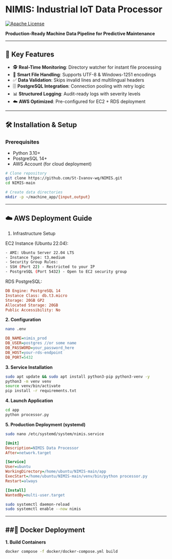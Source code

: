 # NIMIS: Industrial IoT Data Processor  
[![Apache License](https://img.shields.io/badge/License-Apache%202.0-blue.svg)](https://opensource.org/licenses/Apache-2.0)  

**Production-Ready Machine Data Pipeline for Predictive Maintenance**  

---

## 🌟 Key Features  
- 🕵️ **Real-Time Monitoring**: Directory watcher for instant file processing  
- 📁 **Smart File Handling**: Supports UTF-8 & Windows-1251 encodings  
- ✅ **Data Validation**: Skips invalid lines and multilingual headers  
- 🗄️ **PostgreSQL Integration**: Connection pooling with retry logic  
- 📊 **Structured Logging**: Audit-ready logs with severity levels  
- ☁️ **AWS Optimized**: Pre-configured for EC2 + RDS deployment  

---

## 🛠️ Installation & Setup

### Prerequisites
- Python 3.10+
- PostgreSQL 14+
- AWS Account (for cloud deployment)

```bash
# Clone repository
git clone https://github.com/St-Ivanov-wq/NIMIS.git
cd NIMIS-main

# Create data directories
mkdir -p ~/machine_app/{input,output}
```
---

## ☁️ AWS Deployment Guide
1. Infrastructure Setup

EC2 Instance (Ubuntu 22.04):
```bash
- AMI: Ubuntu Server 22.04 LTS
- Instance Type: t3.medium
- Security Group Rules:
- SSH (Port 22) - Restricted to your IP
- PostgreSQL (Port 5432) - Open to EC2 security group
```
RDS PostgreSQL:
```ini
DB Engine: PostgreSQL 14
Instance Class: db.t3.micro
Storage: 20GB GP2
Allocated Storage: 20GB
Public Accessibility: No
```

**2. Configuration**
```bash
nano .env
```
```ini
DB_NAME=nimis_prod
DB_USER=postgres //or some name
DB_PASSWORD=your_password_here
DB_HOST=your-rds-endpoint
DB_PORT=5432
```

**3. Service Installation**
```bash
sudo apt update && sudo apt install python3-pip python3-venv -y
python3 -m venv venv
source venv/bin/activate
pip install -r requirements.txt
```
**4. Launch Application**
```bash
cd app
python processor.py
```

**5. Production Deployment (systemd)**
```bash
sudo nano /etc/systemd/system/nimis.service
```
```ini
[Unit]
Description=NIMIS Data Processor
After=network.target

[Service]
User=ubuntu
WorkingDirectory=/home/ubuntu/NIMIS-main/app
ExecStart=/home/ubuntu/NIMIS-main/venv/bin/python processor.py
Restart=always

[Install]
WantedBy=multi-user.target
```
```bash
sudo systemctl daemon-reload
sudo systemctl enable --now nimis
```
---
##🐳 Docker Deployment
---
**1. Build Containers**
```bash
docker compose -f docker/docker-compose.yml build
```
